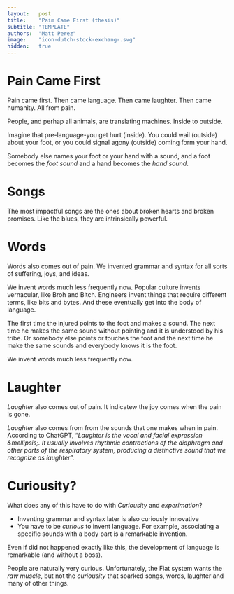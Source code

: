```yaml
---
layout:   post
title:    "Paim Came First (thesis)"
subtitle: "TEMPLATE"
authors:  "Matt Perez"
image:    "icon-dutch-stock-exchang-.svg"
hidden:   true
---
```


<div style='display:none; '>
 <p>Pain came first, thn came humanity</p>
</div>

<h1>Pain Came First</h1>
 <p>Pain came first. Then came language. Then came laughter. Then came humanity. All from pain.</p>

 <p>People, and perhap all animals, are translating machines. Inside to outside.</p>

 <p>Imagine that pre-language-you get hurt (inside). You could wail (outside) about your foot, or you could signal agony (outside) coming form your hand.</p>

 <p>Somebody else names your foot or your hand with a sound, and a foot becomes the <em>foot sound</em> and a hand becomes the <em>hand sound</em>.</p>

<h1>Songs</h1>
 <p>The most impactful songs are the ones about broken hearts and broken promises. Like the blues, they are intrinsically powerful.</p>

<h1>Words</h1>
 <p>Words also comes out of pain. We invented grammar and syntax for all sorts of suffering, joys, and ideas.</p>

 <p>We invent words much less frequently now. Popular culture invents vernacular, like Broh and Bitch. Engineers invent things that require different terms, like bits and bytes. And these eventually get into the body of language.</p>

 <p>The first time the injured points to the foot and makes a sound. The next time he makes the same sound without pointing and it is understood by his tribe. Or somebody else points or touches the foot and the next time he make the same sounds and everybody knows it is the foot.</p>
 
 <p>We invent words much less frequently now.</p>

<h1>Laughter</h1>
 <p><em>Laughter</em> also comes out of pain. It indicatew the joy comes when the pain is gone.</p>

 <p><em>Laughter</em> also comes from from the sounds that one makes when in pain. According to ChatGPT, &ldquo;<em>Laughter is the vocal and facial expression &mellipsis;. It usually involves rhythmic contractions of the diaphragm and other parts of the respiratory system, producing a distinctive sound that we recognize as laughter</em>&rdquo;.</p>

<h1>Curiousity?</h1>
 <p>What does any of this have to do with <em>Curiousity</em> and <em>experimation</em>?</p>
 <p>
  <ul>
   <li>Inventing grammar and syntax later is also curiously innovative</li>
   <li>You have to be <em>curious</em> to invent language. For example, associating a specific sounds with a body part is a remarkable invention.</li>
  </ul>

 <p>Even if did not happened exactly like this, the development of language is remarkable (and without a boss).</p>

 <p>People are naturally very curious. Unfortunately, the Fiat system wants the <em>raw muscle</em>, but not the <em>curiousity</em> that sparked songs, words, laughter and many of other things.</p>
